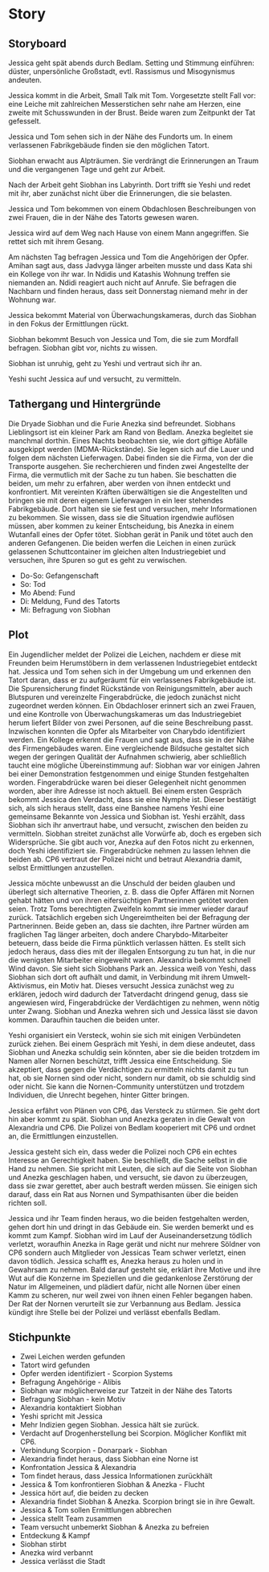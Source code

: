 # Story

## Storyboard

Jessica geht spät abends durch Bedlam. Setting und Stimmung einführen: düster,
unpersönliche Großstadt, evtl. Rassismus und Misogynismus andeuten.

Jessica kommt in die Arbeit, Small Talk mit Tom. Vorgesetzte stellt Fall vor: eine
Leiche mit zahlreichen Messerstichen sehr nahe am Herzen, eine zweite mit Schusswunden
in der Brust. Beide waren zum Zeitpunkt der Tat gefesselt. 

Jessica und Tom sehen sich in der Nähe des Fundorts um. In einem verlassenen
Fabrikgebäude finden sie den möglichen Tatort. 

Siobhan erwacht aus Alpträumen. Sie verdrängt die Erinnerungen an Traum und die
vergangenen Tage und geht zur Arbeit.

Nach der Arbeit geht Siobhan ins Labyrinth. Dort trifft sie Yeshi und redet mit ihr,
aber zunächst nicht über die Erinnerungen, die sie belasten.

Jessica und Tom bekommen von einem Obdachlosen Beschreibungen von zwei Frauen, die in
der Nähe des Tatorts gewesen waren. 

Jessica wird auf dem Weg nach Hause von einem Mann angegriffen. Sie rettet sich mit
ihrem Gesang.

Am nächsten Tag befragen Jessica und Tom die Angehörigen der Opfer. Amihan sagt aus,
dass Jadvyga länger arbeiten musste und dass Kata shi ein Kollege von ihr war. In Ndidis
und Katashis Wohnung treffen sie niemanden an. Ndidi reagiert auch nicht auf Anrufe. Sie
befragen die Nachbarn und finden heraus, dass seit Donnerstag niemand mehr in der
Wohnung war.

Jessica bekommt Material von Überwachungskameras, durch das Siobhan in den Fokus der
Ermittlungen rückt.

Siobhan bekommt Besuch von Jessica und Tom, die sie zum Mordfall befragen. Siobhan gibt
vor, nichts zu wissen.

Siobhan ist unruhig, geht zu Yeshi und vertraut sich ihr an.

Yeshi sucht Jessica auf und versucht, zu vermitteln. 

## Tathergang und Hintergründe

Die Dryade Siobhan und die Furie Anezka sind befreundet. Siobhans Lieblingsort ist ein
kleiner Park am Rand von Bedlam. Anezka begleitet sie manchmal dorthin. Eines Nachts
beobachten sie, wie dort giftige Abfälle ausgekippt werden (MDMA-Rückstände). Sie legen
sich auf die Lauer und folgen dem nächsten Lieferwagen. Dabei finden sie die Firma, von
der die Transporte ausgehen. Sie recherchieren und finden zwei Angestellte der Firma,
die vermutlich mit der Sache zu tun haben. Sie beschatten die beiden, um mehr zu
erfahren, aber werden von ihnen entdeckt und konfrontiert. Mit vereinten Kräften
überwältigen sie die Angestellten und bringen sie mit deren eigenem Lieferwagen in ein
leer stehendes Fabrikgebäude. Dort halten sie sie fest und versuchen, mehr Informationen
zu bekommen. Sie wissen, dass sie die Situation irgendwie auflösen müssen, aber kommen
zu keiner Entscheidung, bis Anezka in einem Wutanfall eines der Opfer tötet. Siobhan
gerät in Panik und tötet auch den anderen Gefangenen. Die beiden werfen die Leichen in
einen zurück gelassenen Schuttcontainer im gleichen alten Industriegebiet und versuchen,
ihre Spuren so gut es geht zu verwischen. 

- Do-So: Gefangenschaft
- So: Tod
- Mo Abend: Fund
- Di: Meldung, Fund des Tatorts
- Mi: Befragung von Siobhan 

## Plot 

Ein Jugendlicher meldet der Polizei die Leichen, nachdem er diese mit Freunden beim
Herumstöbern in dem verlassenen Industriegebiet entdeckt hat. Jessica und Tom sehen sich
in der Umgebung um und erkennen den Tatort daran, dass er zu aufgeräumt für ein
verlassenes Fabrikgebäude ist. Die Spurensicherung findet Rückstände von
Reinigungsmitteln, aber auch Blutspuren und vereinzelte Fingerabdrücke, die jedoch
zunächst nicht zugeordnet werden können. Ein Obdachloser erinnert sich an zwei Frauen,
und eine Kontrolle von Überwachungskameras um das Industriegebiet herum liefert Bilder
von zwei Personen, auf die seine Beschreibung passt. Inzwischen konnten die Opfer als
Mitarbeiter von Charybdo identifiziert werden. Ein Kollege erkennt die Frauen und sagt
aus, dass sie in der Nähe des Firmengebäudes waren. Eine vergleichende Bildsuche
gestaltet sich wegen der geringen Qualität der Aufnahmen schwierig, aber schließlich
taucht eine mögliche Übereinstimmung auf: Siobhan war vor einigen Jahren bei einer
Demonstration festgenommen und einige Stunden festgehalten worden. Fingerabdrücke waren
bei dieser Gelegenheit nicht genommen worden, aber ihre Adresse ist noch aktuell. Bei
einem ersten Gespräch bekommt Jessica den Verdacht, dass sie eine Nymphe ist. Dieser
bestätigt sich, als sich heraus stellt, dass eine Banshee namens Yeshi eine gemeinsame
Bekannte von Jessica und Siobhan ist. Yeshi erzählt, dass Siobhan sich ihr anvertraut
habe, und versucht, zwischen den beiden zu vermitteln. Siobhan streitet zunächst alle
Vorwürfe ab, doch es ergeben sich Widersprüche. Sie gibt auch vor, Anezka auf den Fotos
nicht zu erkennen, doch Yeshi identifiziert sie. Fingerabdrücke nehmen zu lassen lehnen
die beiden ab. CP6 vertraut der Polizei nicht und betraut Alexandria damit, selbst
Ermittlungen anzustellen. 

Jessica möchte unbewusst an die Unschuld der beiden glauben und überlegt sich
alternative Theorien, z. B. dass die Opfer Affären mit Nornen gehabt hätten und von
ihren eifersüchtigen Partnerinnen getötet worden seien. Trotz Toms berechtigten Zweifeln
kommt sie immer wieder darauf zurück. Tatsächlich ergeben sich Ungereimtheiten bei der
Befragung der Partnerinnen. Beide geben an, dass sie dachten, ihre Partner würden am
fraglichen Tag länger arbeiten, doch andere Charybdo-Mitarbeiter beteuern, dass beide
die Firma pünktlich verlassen hätten. Es stellt sich jedoch heraus, dass dies mit der
illegalen Entsorgung zu tun hat, in die nur die wenigsten Mitarbeiter eingeweiht waren.
Alexandria bekommt schnell Wind davon. Sie sieht sich Siobhans Park an. Jessica weiß von
Yeshi, dass Siobhan sich dort oft aufhält und damit, in Verbindung mit ihrem
Umwelt-Aktivismus, ein Motiv hat. Dieses versucht Jessica zunächst weg zu erklären,
jedoch wird dadurch der Tatverdacht dringend genug, dass sie angewiesen wird,
Fingerabdrücke der Verdächtigen zu nehmen, wenn nötig unter Zwang. Siobhan und Anezka
wehren sich und Jessica lässt sie davon kommen. Daraufhin tauchen die beiden unter. 

Yeshi organisiert ein Versteck, wohin sie sich mit einigen Verbündeten zurück ziehen.
Bei einem Gespräch mit Yeshi, in dem diese andeutet, dass Siobhan und Anezka schuldig
sein könnten, aber sie die beiden trotzdem im Namen aller Nornen beschützt, trifft
Jessica eine Entscheidung. Sie akzeptiert, dass gegen die Verdächtigen zu ermitteln
nichts damit zu tun hat, ob sie Nornen sind oder nicht, sondern nur damit, ob sie
schuldig sind oder nicht. Sie kann die Nornen-Community unterstützen und trotzdem
Individuen, die Unrecht begehen, hinter Gitter bringen.

Jessica erfährt von Plänen von CP6, das Versteck zu stürmen. Sie geht dort hin aber
kommt zu spät. Siobhan und Anezka geraten in die Gewalt von Alexandria und CP6. Die
Polizei von Bedlam kooperiert mit CP6 und ordnet an, die Ermittlungen einzustellen.

Jessica gesteht sich ein, dass weder die Polizei noch CP6 ein echtes Interesse an
Gerechtigkeit haben. Sie beschließt, die Sache selbst in die Hand zu nehmen. Sie spricht
mit Leuten, die sich auf die Seite von Siobhan und Anezka geschlagen haben, und
versucht, sie davon zu überzeugen, dass sie zwar gerettet, aber auch bestraft werden
müssen. Sie einigen sich darauf, dass ein Rat aus Nornen und Sympathisanten über die
beiden richten soll.

Jessica und ihr Team finden heraus, wo die beiden festgehalten werden, gehen dort hin
und dringt in das Gebäude ein. Sie werden bemerkt und es kommt zum Kampf. Siobhan wird
im Lauf der Auseinandersetzung tödlich verletzt, woraufhin Anezka in Rage gerät und
nicht nur mehrere Söldner von CP6 sondern auch Mitglieder von Jessicas Team schwer
verletzt, einen davon tödlich. Jessica schafft es, Anezka heraus zu holen und in
Gewahrsam zu nehmen. Bald darauf gesteht sie, erklärt ihre Motive und ihre Wut auf die
Konzerne im Speziellen und die gedankenlose Zerstörung der Natur im Allgemeinen, und
plädiert dafür, nicht alle Nornen über einen Kamm zu scheren, nur weil zwei von ihnen
einen Fehler begangen haben. Der Rat der Nornen verurteilt sie zur Verbannung aus
Bedlam. Jessica kündigt ihre Stelle bei der Polizei und verlässt ebenfalls Bedlam.

## Stichpunkte

* Zwei Leichen werden gefunden
* Tatort wird gefunden
* Opfer werden identifiziert - Scorpion Systems
* Befragung Angehörige - Alibis
* Siobhan war möglicherweise zur Tatzeit in der Nähe des Tatorts
* Befragung Siobhan - kein Motiv
* Alexandria kontaktiert Siobhan
* Yeshi spricht mit Jessica
* Mehr Indizien gegen Siobhan. Jessica hält sie zurück.
* Verdacht auf Drogenherstellung bei Scorpion. Möglicher Konflikt mit CP6.
* Verbindung Scorpion - Donarpark - Siobhan
* Alexandria findet heraus, dass Siobhan eine Norne ist
* Konfrontation Jessica & Alexandria
* Tom findet heraus, dass Jessica Informationen zurückhält
* Jessica & Tom konfrontieren Siobhan & Anezka - Flucht
* Jessica hört auf, die beiden zu decken
* Alexandria findet Siobhan & Anezka. Scorpion bringt sie in ihre Gewalt.
* Jessica & Tom sollen Ermittlungen abbrechen
* Jessica stellt Team zusammen
* Team versucht unbemerkt Siobhan & Anezka zu befreien
* Entdeckung & Kampf
* Siobhan stirbt
* Anezka wird verbannt
* Jessica verlässt die Stadt
